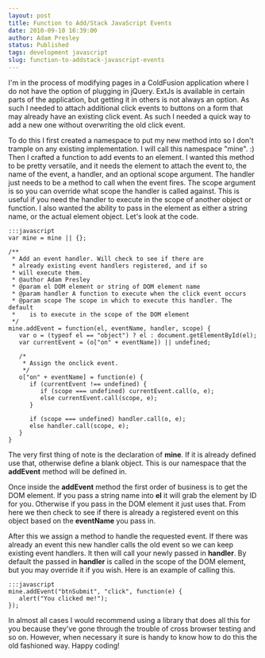 ```yaml
---
layout: post
title: Function to Add/Stack JavaScript Events
date: 2010-09-10 16:39:00
author: Adam Presley
status: Published
tags: development javascript
slug: function-to-addstack-javascript-events
---
```


I'm in the process of modifying pages in a ColdFusion application where
I do not have the option of plugging in jQuery. ExtJs is available in
certain parts of the application, but getting it in others is not always
an option. As such I needed to attach additional click events to buttons
on a form that may already have an existing click event. As such I
needed a quick way to add a new one without overwriting the old click
event.  
  
To do this I first created a namespace to put my new method into so I
don't trample on any existing implementation. I will call this namespace
"mine". :) Then I crafted a function to add events to an element. I
wanted this method to be pretty versatile, and it needs the element to
attach the event to, the name of the event, a handler, and an optional
scope argument. The handler just needs to be a method to call when the
event fires. The scope argument is so you can override what scope the
handler is called against. This is useful if you need the handler to
execute in the scope of another object or function. I also wanted the
ability to pass in the element as either a string name, or the actual
element object. Let's look at the code.  

    :::javascript
    var mine = mine || {};

    /**
     * Add an event handler. Will check to see if there are
     * already existing event handlers registered, and if so
     * will execute them. 
     * @author Adam Presley
     * @param el DOM element or string of DOM element name
     * @param handler A function to execute when the click event occurs
     * @param scope The scope in which to execute this handler. The default
     *    is to execute in the scope of the DOM element
     */
    mine.addEvent = function(el, eventName, handler, scope) {
       var o = (typeof el == "object") ? el : document.getElementById(el);
       var currentEvent = (o["on" + eventName]) || undefined;

       /*
        * Assign the onclick event.
        */
       o["on" + eventName] = function(e) {
          if (currentEvent !== undefined) {
             if (scope === undefined) currentEvent.call(o, e);
             else currentEvent.call(scope, e);
          }

          if (scope === undefined) handler.call(o, e);
          else handler.call(scope, e);
       }
    }

The very first thing of note is the declaration of **mine**. If it
is already defined use that, otherwise define a blank object. This is
our namespace that the **addEvent** method will be defined in.  
  
Once inside the **addEvent** method the first order of business is
to get the DOM element. If you pass a string name into **el** it
will grab the element by ID for you. Otherwise if you pass in the DOM
element it just uses that. From here we then check to see if there is
already a registered event on this object based on the **eventName**
you pass in.  
  
After this we assign a method to handle the requested event. If there
was already an event this new handler calls the old event so we can keep
existing event handlers. It then will call your newly passed in
**handler**. By default the passed in **handler** is called in
the scope of the DOM element, but you may override it if you wish. Here
is an example of calling this.  

    :::javascript
    mine.addEvent("btnSubmit", "click", function(e) {
       alert("You clicked me!");
    });

In almost all cases I would recommend using a library that does all this
for you because they've gone through the trouble of cross browser
testing and so on. However, when necessary it sure is handy to know how
to do this the old fashioned way. Happy coding!
